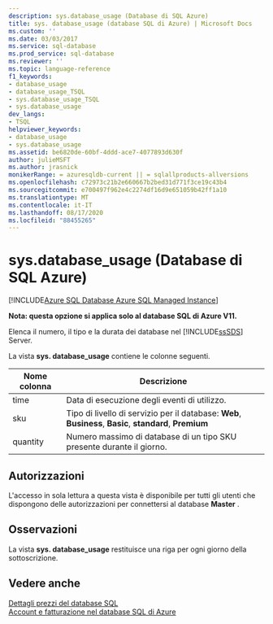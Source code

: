 ```yaml
---
description: sys.database_usage (Database di SQL Azure)
title: sys. database_usage (database SQL di Azure) | Microsoft Docs
ms.custom: ''
ms.date: 03/03/2017
ms.service: sql-database
ms.prod_service: sql-database
ms.reviewer: ''
ms.topic: language-reference
f1_keywords:
- database_usage
- database_usage_TSQL
- sys.database_usage_TSQL
- sys.database_usage
dev_langs:
- TSQL
helpviewer_keywords:
- database_usage
- sys.database_usage
ms.assetid: be6820de-60bf-4ddd-ace7-4077893d630f
author: julieMSFT
ms.author: jrasnick
monikerRange: = azuresqldb-current || = sqlallproducts-allversions
ms.openlocfilehash: c72973c21b2e660667b2bed31d771f3ce19c43b4
ms.sourcegitcommit: e700497f962e4c2274df16d9e651059b42ff1a10
ms.translationtype: MT
ms.contentlocale: it-IT
ms.lasthandoff: 08/17/2020
ms.locfileid: "88455265"
---
```

# <a name="sysdatabase_usage-azure-sql-database"></a>sys.database_usage (Database di SQL Azure)
[!INCLUDE[Azure SQL Database Azure SQL Managed Instance](../../includes/applies-to-version/asdb-asdbmi.md)]

  **Nota: questa opzione si applica solo al database SQL di Azure V11.**  
  
 Elenca il numero, il tipo e la durata dei database nel [!INCLUDE[ssSDS](../../includes/sssds-md.md)] Server.  
  
 La vista **sys. database_usage** contiene le colonne seguenti.  
  
|Nome colonna|Descrizione|  
|-----------------|-----------------|  
|time|Data di esecuzione degli eventi di utilizzo.|  
|sku|Tipo di livello di servizio per il database: **Web**, **Business**, **Basic**, **standard**, **Premium**|  
|quantity|Numero massimo di database di un tipo SKU presente durante il giorno.|  
  
## <a name="permissions"></a>Autorizzazioni  
 L'accesso in sola lettura a questa vista è disponibile per tutti gli utenti che dispongono delle autorizzazioni per connettersi al database **Master** .  
  
## <a name="remarks"></a>Osservazioni  
 La vista **sys. database_usage** restituisce una riga per ogni giorno della sottoscrizione.  
  
## <a name="see-also"></a>Vedere anche  
 [Dettagli prezzi del database SQL](https://go.microsoft.com/fwlink/?LinkID=394978)   
 [Account e fatturazione nel database SQL di Azure](https://msdn.microsoft.com/library/windowsazure/ee621788.aspx)  
  
  
